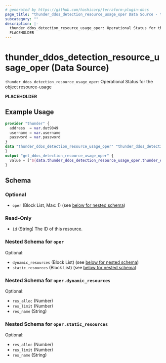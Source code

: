 ```yaml
---
# generated by https://github.com/hashicorp/terraform-plugin-docs
page_title: "thunder_ddos_detection_resource_usage_oper Data Source - terraform-provider-thunder"
subcategory: ""
description: |-
  thunder_ddos_detection_resource_usage_oper: Operational Status for the object resource-usage
  PLACEHOLDER
---
```


# thunder_ddos_detection_resource_usage_oper (Data Source)

`thunder_ddos_detection_resource_usage_oper`: Operational Status for the object resource-usage

__PLACEHOLDER__

## Example Usage

```terraform
provider "thunder" {
  address  = var.dut9049
  username = var.username
  password = var.password
}
data "thunder_ddos_detection_resource_usage_oper" "thunder_ddos_detection_resource_usage_oper" {
}
output "get_ddos_detection_resource_usage_oper" {
  value = ["${data.thunder_ddos_detection_resource_usage_oper.thunder_ddos_detection_resource_usage_oper}"]
}
```

<!-- schema generated by tfplugindocs -->
## Schema

### Optional

- `oper` (Block List, Max: 1) (see [below for nested schema](#nestedblock--oper))

### Read-Only

- `id` (String) The ID of this resource.

<a id="nestedblock--oper"></a>
### Nested Schema for `oper`

Optional:

- `dynamic_resources` (Block List) (see [below for nested schema](#nestedblock--oper--dynamic_resources))
- `static_resources` (Block List) (see [below for nested schema](#nestedblock--oper--static_resources))

<a id="nestedblock--oper--dynamic_resources"></a>
### Nested Schema for `oper.dynamic_resources`

Optional:

- `res_alloc` (Number)
- `res_limit` (Number)
- `res_name` (String)


<a id="nestedblock--oper--static_resources"></a>
### Nested Schema for `oper.static_resources`

Optional:

- `res_alloc` (Number)
- `res_limit` (Number)
- `res_name` (String)


